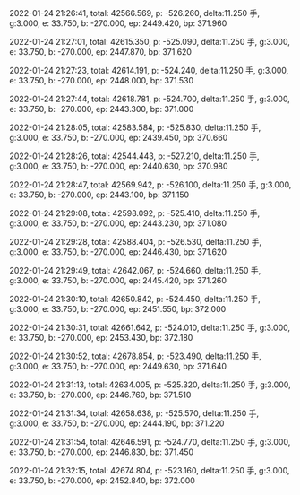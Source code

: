 2022-01-24 21:26:41, total: 42566.569, p: -526.260, delta:11.250 手, g:3.000, e: 33.750, b: -270.000, ep: 2449.420, bp: 371.960

2022-01-24 21:27:01, total: 42615.350, p: -525.090, delta:11.250 手, g:3.000, e: 33.750, b: -270.000, ep: 2447.870, bp: 371.620

2022-01-24 21:27:23, total: 42614.191, p: -524.240, delta:11.250 手, g:3.000, e: 33.750, b: -270.000, ep: 2448.000, bp: 371.530

2022-01-24 21:27:44, total: 42618.781, p: -524.700, delta:11.250 手, g:3.000, e: 33.750, b: -270.000, ep: 2443.300, bp: 371.000

2022-01-24 21:28:05, total: 42583.584, p: -525.830, delta:11.250 手, g:3.000, e: 33.750, b: -270.000, ep: 2439.450, bp: 370.660

2022-01-24 21:28:26, total: 42544.443, p: -527.210, delta:11.250 手, g:3.000, e: 33.750, b: -270.000, ep: 2440.630, bp: 370.980

2022-01-24 21:28:47, total: 42569.942, p: -526.100, delta:11.250 手, g:3.000, e: 33.750, b: -270.000, ep: 2443.100, bp: 371.150

2022-01-24 21:29:08, total: 42598.092, p: -525.410, delta:11.250 手, g:3.000, e: 33.750, b: -270.000, ep: 2443.230, bp: 371.080

2022-01-24 21:29:28, total: 42588.404, p: -526.530, delta:11.250 手, g:3.000, e: 33.750, b: -270.000, ep: 2446.430, bp: 371.620

2022-01-24 21:29:49, total: 42642.067, p: -524.660, delta:11.250 手, g:3.000, e: 33.750, b: -270.000, ep: 2445.420, bp: 371.260

2022-01-24 21:30:10, total: 42650.842, p: -524.450, delta:11.250 手, g:3.000, e: 33.750, b: -270.000, ep: 2451.550, bp: 372.000

2022-01-24 21:30:31, total: 42661.642, p: -524.010, delta:11.250 手, g:3.000, e: 33.750, b: -270.000, ep: 2453.430, bp: 372.180

2022-01-24 21:30:52, total: 42678.854, p: -523.490, delta:11.250 手, g:3.000, e: 33.750, b: -270.000, ep: 2449.630, bp: 371.640

2022-01-24 21:31:13, total: 42634.005, p: -525.320, delta:11.250 手, g:3.000, e: 33.750, b: -270.000, ep: 2446.760, bp: 371.510

2022-01-24 21:31:34, total: 42658.638, p: -525.570, delta:11.250 手, g:3.000, e: 33.750, b: -270.000, ep: 2444.190, bp: 371.220

2022-01-24 21:31:54, total: 42646.591, p: -524.770, delta:11.250 手, g:3.000, e: 33.750, b: -270.000, ep: 2446.830, bp: 371.450

2022-01-24 21:32:15, total: 42674.804, p: -523.160, delta:11.250 手, g:3.000, e: 33.750, b: -270.000, ep: 2452.840, bp: 372.000